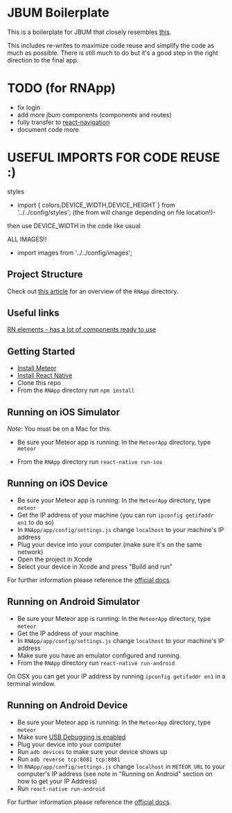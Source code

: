 # JBUM Boilerplate

This is a boilerplate for JBUM that closely resembles [this](https://github.com/spencercarli/react-native-meteor-boilerplate).

This includes re-writes to maximize code reuse and simplify the code as much as possible. There is still much to do but it's a good step in the right direction to the final app. 

# TODO (for RNApp)
- fix login
- add more jbum components (components and routes)
- fully transfer to [react-navigation](https://reactnavigation.org)
- document code more

# USEFUL IMPORTS FOR CODE REUSE :)


styles 
- import { colors,DEVICE_WIDTH,DEVICE_HEIGHT } from '../../config/styles'; (the from will change depending on file location!)-

then use DEVICE_WIDTH in the code like usual

ALL IMAGES!!

- import images from '../../config/images';


## Project Structure

Check out [this article](https://medium.com/@spencer_carli/organizing-a-react-native-project-9514dfadaa0#.361gf1awu) for an overview of the `RNApp` directory.

## Useful links

[RN elements - has a lot of components ready to use](https://react-native-training.github.io/react-native-elements/)

## Getting Started

- [Install Meteor](https://www.meteor.com/install)
- [Install React Native](https://facebook.github.io/react-native/docs/getting-started.html#content)
- Clone this repo
- From the `RNApp` directory run `npm install`

## Running on iOS Simulator

_Note_: You must be on a Mac for this.

- Be sure your Meteor app is running: In the ```MeteorApp``` directory, type ```meteor```

- From the `RNApp` directory run `react-native run-ios`

## Running on iOS Device

- Be sure your Meteor app is running: In the ```MeteorApp``` directory, type ```meteor```
- Get the IP address of your machine (you can run `ipconfig getifaddr en1` to do so)
- In `RNApp/app/config/settings.js` change `localhost` to your machine's IP address
- Plug your device into your computer (make sure it's on the same network)
- Open the project in Xcode
- Select your device in Xcode and press "Build and run"

For further information please reference the [official docs](https://facebook.github.io/react-native/docs/running-on-device-ios.html#content).

## Running on Android Simulator

- Be sure your Meteor app is running: In the ```MeteorApp``` directory, type ```meteor```
- Get the IP address of your machine
- In `RNApp/app/config/settings.js` change `localhost` to your machine's IP address
- Make sure you have an emulator configured and running.
- From the `RNApp` directory run `react-native run-android`

On OSX you can get your IP address by running `ipconfig getifaddr en1` in a terminal window.

## Running on Android Device

- Be sure your Meteor app is running: In the ```MeteorApp``` directory, type ```meteor```
- Make sure [USB Debugging is enabled](https://facebook.github.io/react-native/docs/running-on-device-android.html#prerequisite-usb-debugging)
- Plug your device into your computer
- Run `adb devices` to make sure your device shows up
- Run `adb reverse tcp:8081 tcp:8081`
- In `RNApp/app/config/settings.js` change `localhost` in `METEOR_URL` to your computer's IP address (see note in "Running on Android" section on how to get your IP Address)
- Run `react-native run-android`

For further information please reference the [official docs](https://facebook.github.io/react-native/docs/running-on-device-android.html#content).


